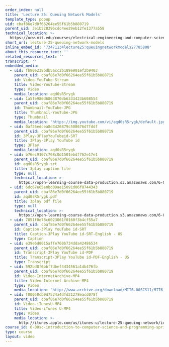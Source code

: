 ```yaml
---
order_index: null
title: 'Lecture 25: Queuing Network Models'
template_type: popup
uid: cbaf86e7d0f66264ee55f61b5b880719
parent_uid: 3e1b528396cdc4ee29eb12fe1377a558
technical_location: >-
  https://ocw.mit.edu/courses/electrical-engineering-and-computer-science/6-00sc-introduction-to-computer-science-and-programming-spring-2011/unit-3/lecture-25-queuing-network-models/lecture-25-queuing-network-models
short_url: lecture-25-queuing-network-models
inline_embed_id: '73471134lecture25:queuingnetworkmodels27785808'
about_this_resource_text: ''
related_resources_text: ''
transcript: ''
embedded_media:
  - uid: fb80e238bdb5acc2b189e901ef2b9403
    parent_uid: cbaf86e7d0f66264ee55f61b5b880719
    id: Video-YouTube-Stream
    title: Video-YouTube-Stream
    type: Video
    media_location: aqd0sR5rygk
  - uid: 1a5fe986d6863870db6333423b608554
    parent_uid: cbaf86e7d0f66264ee55f61b5b880719
    id: Thumbnail-YouTube-JPG
    title: Thumbnail-YouTube-JPG
    type: Thumbnail
    media_location: 'https://img.youtube.com/vi/aqd0sR5rygk/default.jpg'
  - uid: 0af26edcea8d3426879c508676d7fddf
    parent_uid: cbaf86e7d0f66264ee55f61b5b880719
    id: 3Play-3PlayYouTubeid-SRT
    title: 3Play-3Play YouTube id
    type: 3Play
    media_location: aqd0sR5rygk
  - uid: b76ec9107c768c0d1501ebdf762e17e1
    parent_uid: cbaf86e7d0f66264ee55f61b5b880719
    id: aqd0sR5rygk.srt
    title: 3play caption file
    type: null
    technical_location: >-
      https://open-learning-course-data-production.s3.amazonaws.com/6-00sc-introduction-to-computer-science-and-programming-spring-2011/b76ec9107c768c0d1501ebdf762e17e1_aqd0sR5rygk.srt
  - uid: 6dc67e65e0bd09ae15091d06f8744343
    parent_uid: cbaf86e7d0f66264ee55f61b5b880719
    id: aqd0sR5rygk.pdf
    title: 3play pdf file
    type: null
    technical_location: >-
      https://open-learning-course-data-production.s3.amazonaws.com/6-00sc-introduction-to-computer-science-and-programming-spring-2011/6dc67e65e0bd09ae15091d06f8744343_aqd0sR5rygk.pdf
  - uid: 7851f0e78c6023061f0160f3b4cf55a7
    parent_uid: cbaf86e7d0f66264ee55f61b5b880719
    id: Caption-3Play YouTube id-SRT
    title: Caption-3Play YouTube id-SRT-English - US
    type: Caption
  - uid: e39e6d8015affe760b734dda42486534
    parent_uid: cbaf86e7d0f66264ee55f61b5b880719
    id: Transcript-3Play YouTube id-PDF
    title: Transcript-3Play YouTube id-PDF-English - US
    type: Transcript
  - uid: 592bd0f6bbf7dbef4434561a1db476fb
    parent_uid: cbaf86e7d0f66264ee55f61b5b880719
    id: Video-InternetArchive-MP4
    title: Video-Internet Archive-MP4
    type: Video
    media_location: 'http://www.archive.org/download/MIT6.00SCS11/MIT6_00SCS11_lec25_300k.mp4'
  - uid: f00050cb9d7524a4dfd21278eacd078f
    parent_uid: cbaf86e7d0f66264ee55f61b5b880719
    id: Video-iTunesU-MP4
    title: Video-iTunes U-MP4
    type: Video
    media_location: >-
      http://itunes.apple.com/us/itunes-u/lecture-25-queuing-network/id499270153?i=110101039
course_id: 6-00sc-introduction-to-computer-science-and-programming-spring-2011
type: course
layout: video
---
```

